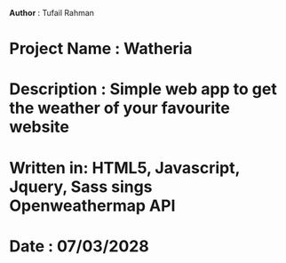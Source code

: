 <b>Author</b> : Tufail Rahman
# Project Name : Watheria
# Description :  Simple web app to get the weather of your favourite website
# Written in: HTML5, Javascript, Jquery, Sass sings Openweathermap API
# Date : 07/03/2028
